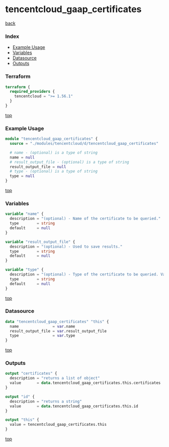 # tencentcloud_gaap_certificates

[back](../tencentcloud.md)

### Index

- [Example Usage](#example-usage)
- [Variables](#variables)
- [Datasource](#datasource)
- [Outputs](#outputs)

### Terraform

```terraform
terraform {
  required_providers {
    tencentcloud = ">= 1.56.1"
  }
}
```

[top](#index)

### Example Usage

```terraform
module "tencentcloud_gaap_certificates" {
  source = "./modules/tencentcloud/d/tencentcloud_gaap_certificates"

  # name - (optional) is a type of string
  name = null
  # result_output_file - (optional) is a type of string
  result_output_file = null
  # type - (optional) is a type of string
  type = null
}
```

[top](#index)

### Variables

```terraform
variable "name" {
  description = "(optional) - Name of the certificate to be queried."
  type        = string
  default     = null
}

variable "result_output_file" {
  description = "(optional) - Used to save results."
  type        = string
  default     = null
}

variable "type" {
  description = "(optional) - Type of the certificate to be queried. Valid values: `BASIC`, `CLIENT`, `SERVER`, `REALSERVER` and `PROXY`. `BASIC` means basic certificate; `CLIENT` means client CA certificate; `SERVER` means server SSL certificate; `REALSERVER` means realserver CA certificate; `PROXY` means proxy SSL certificate."
  type        = string
  default     = null
}
```

[top](#index)

### Datasource

```terraform
data "tencentcloud_gaap_certificates" "this" {
  name               = var.name
  result_output_file = var.result_output_file
  type               = var.type
}
```

[top](#index)

### Outputs

```terraform
output "certificates" {
  description = "returns a list of object"
  value       = data.tencentcloud_gaap_certificates.this.certificates
}

output "id" {
  description = "returns a string"
  value       = data.tencentcloud_gaap_certificates.this.id
}

output "this" {
  value = tencentcloud_gaap_certificates.this
}
```

[top](#index)